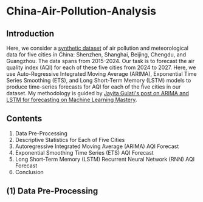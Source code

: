 # China-Air-Pollution-Analysis

## Introduction

Here, we consider a [synthetic dataset](https://www.kaggle.com/datasets/khushikyad001/air-pollution-in-china-2015-2025/data) of air pollution and meteorological data for five cities in China: Shenzhen, Shanghai, Beijing, Chengdu, and Guangzhou. The data spans from 2015-2024. Our task is to forecast the air quality index (AQI) for each of these five cities from 2024 to 2027. Here, we use Auto-Regressive Integrated Moving Average (ARIMA), Exponential Time Series Smoothing (ETS), and Long Short-Term Memory (LSTM) models to produce time-series forecasts for AQI for each of the five cities in our dataset. My methodology is guided by [Jayita Gulati's post on ARIMA and LSTM for forecasting on Machine Learning Mastery](https://machinelearningmastery.com/mastering-time-series-forecasting-from-arima-to-lstm/).

## Contents

1. Data Pre-Processing
2. Descriptive Statistics for Each of Five Cities
3. Autoregressive Integrated Moving Average (ARIMA) AQI Forecast
4. Exponential Smoothing Time Series (ETS) AQI Forecast
5. Long Short-Term Memory (LSTM) Recurrent Neural Network (RNN) AQI Forecast
6. Conclusion

## (1)  Data Pre-Processing
